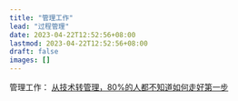 ```yaml
---
title: "管理工作"
lead: "过程管理"
date: 2023-04-22T12:52:56+08:00
lastmod: 2023-04-22T12:52:56+08:00
draft: false
images: []
---
```


管理工作：
[从技术转管理，80%的人都不知道如何走好第一步](https://www.infoq.cn/article/aEZijgiSktHMpCpXkjUT)
